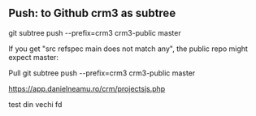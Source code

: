 ## Push:  to Github crm3 as subtree
git subtree push --prefix=crm3 crm3-public master

If you get "src refspec main does not match any", the public repo might expect master:

Pull
git subtree push --prefix=crm3 crm3-public master



https://app.danielneamu.ro/crm/projectsjs.php


test din vechi fd